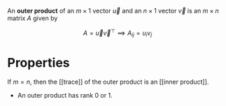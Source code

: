 An **outer product** of an $m \times 1$ vector $\vec{u}$ and an $n \times 1$ vector $\vec{v}$ is an $m \times n$ matrix $A$ given by

$$
A = \vec{u}\vec{v}^\top \implies A_{ij} = u_i v_j
$$


# Properties

If $m=n$, then the [[trace]] of the outer product is an [[inner product]].

* An outer product has rank 0 or 1.